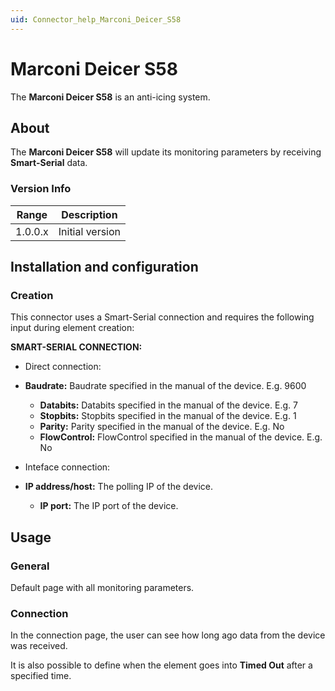 ```yaml
---
uid: Connector_help_Marconi_Deicer_S58
---
```


# Marconi Deicer S58

The **Marconi Deicer S58** is an anti-icing system.

## About

The **Marconi Deicer S58** will update its monitoring parameters by receiving **Smart-Serial** data.

### Version Info

| **Range** | **Description** |
|------------------|-----------------|
| 1.0.0.x          | Initial version |

## Installation and configuration

### Creation

This connector uses a Smart-Serial connection and requires the following input during element creation:

**SMART-SERIAL CONNECTION:**

- Direct connection:

- **Baudrate:** Baudrate specified in the manual of the device. E.g. 9600
  - **Databits:** Databits specified in the manual of the device. E.g. 7
  - **Stopbits:** Stopbits specified in the manual of the device. E.g. 1
  - **Parity:** Parity specified in the manual of the device. E.g. No
  - **FlowControl:** FlowControl specified in the manual of the device. E.g. No

- Inteface connection:

- **IP address/host:** The polling IP of the device.
  - **IP port:** The IP port of the device.

## Usage

### General

Default page with all monitoring parameters.

### Connection

In the connection page, the user can see how long ago data from the device was received.

It is also possible to define when the element goes into **Timed Out** after a specified time.
